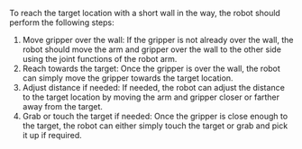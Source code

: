To reach the target location with a short wall in the way, the robot should perform the following steps:

1. Move gripper over the wall: If the gripper is not already over the wall, the robot should move the arm and gripper over the wall to the other side using the joint functions of the robot arm. 
2. Reach towards the target: Once the gripper is over the wall, the robot can simply move the gripper towards the target location. 
3. Adjust distance if needed: If needed, the robot can adjust the distance to the target location by moving the arm and gripper closer or farther away from the target. 
4. Grab or touch the target if needed: Once the gripper is close enough to the target, the robot can either simply touch the target or grab and pick it up if required.